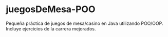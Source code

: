 # juegosDeMesa-POO
Pequeña práctica de juegos de mesa/casino en Java utilizando POO/OOP. Incluye ejercicios de la carrera mejorados.
